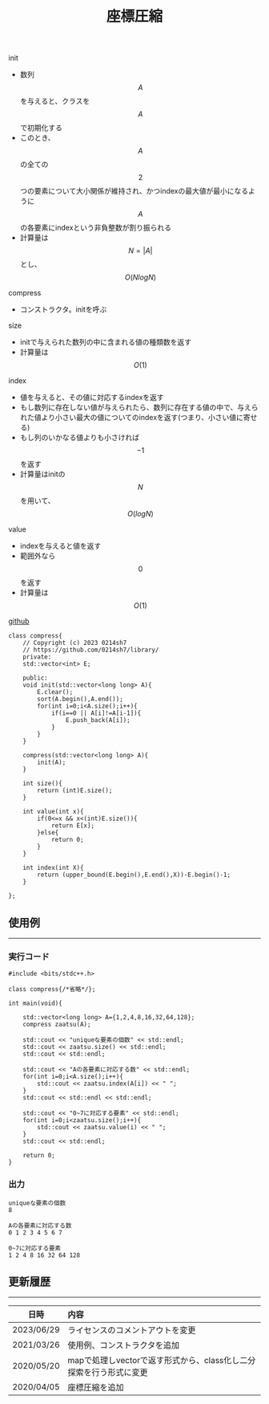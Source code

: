 ﻿---
title: "座標圧縮"
permalink: /posts/compress
writer: 0214sh7
layout: library
---

init
- 数列$$A$$を与えると、クラスを$$A$$で初期化する
- このとき、$$A$$の全ての$$2$$つの要素について大小関係が維持され、かつindexの最大値が最小になるように$$A$$の各要素にindexという非負整数が割り振られる
- 計算量は$$N=\vert A \vert$$とし、$$Ο(NlogN)$$

compress
- コンストラクタ。initを呼ぶ

size
- initで与えられた数列の中に含まれる値の種類数を返す
- 計算量は$$Ο(1)$$

index
- 値を与えると、その値に対応するindexを返す
- もし数列に存在しない値が与えられたら、数列に存在する値の中で、与えられた値より小さい最大の値についてのindexを返す(つまり、小さい値に寄せる)
- もし列のいかなる値よりも小さければ$$-1$$を返す
- 計算量はinitの$$N$$を用いて、$$Ο(logN)$$

value
- indexを与えると値を返す
- 範囲外なら$$0$$を返す
- 計算量は$$Ο(1)$$

[github](https://github.com/0214sh7/procon-library/blob/master/algorithm/coordinate%20compression.cpp)

```
class compress{
    // Copyright (c) 2023 0214sh7
    // https://github.com/0214sh7/library/
    private:
    std::vector<int> E;
    
    public:
    void init(std::vector<long long> A){
        E.clear();
        sort(A.begin(),A.end());
        for(int i=0;i<A.size();i++){
            if(i==0 || A[i]!=A[i-1]){
                E.push_back(A[i]);
            }
        }
    }
    
    compress(std::vector<long long> A){
        init(A);
    }
    
    int size(){
        return (int)E.size();
    }
    
    int value(int x){
        if(0<=x && x<(int)E.size()){
            return E[x];
        }else{
            return 0;
        }
    }
    
    int index(int X){
        return (upper_bound(E.begin(),E.end(),X))-E.begin()-1;
    }
    
};
```


## 使用例
***

### 実行コード
```
#include <bits/stdc++.h>

class compress{/*省略*/};

int main(void){
    
    std::vector<long long> A={1,2,4,8,16,32,64,128};
    compress zaatsu(A);
    
    std::cout << "uniqueな要素の個数" << std::endl;
    std::cout << zaatsu.size() << std::endl;
    std::cout << std::endl;
    
    std::cout << "Aの各要素に対応する数" << std::endl;
    for(int i=0;i<A.size();i++){
        std::cout << zaatsu.index(A[i]) << " ";
    }
    std::cout << std::endl << std::endl;
    
    std::cout << "0~7に対応する要素" << std::endl;
    for(int i=0;i<zaatsu.size();i++){
        std::cout << zaatsu.value(i) << " ";
    }
    std::cout << std::endl;
    
    return 0;
}
```

### 出力
```
uniqueな要素の個数
8

Aの各要素に対応する数
0 1 2 3 4 5 6 7 

0~7に対応する要素
1 2 4 8 16 32 64 128 
```


## 更新履歴
***

| 日時 | 内容 |
| :---: | :--- |
| 2023/06/29 | ライセンスのコメントアウトを変更 |
| 2021/03/26 | 使用例、コンストラクタを追加 |
| 2020/05/20 | mapで処理しvectorで返す形式から、class化し二分探索を行う形式に変更 |
| 2020/04/05 | 座標圧縮を追加 |